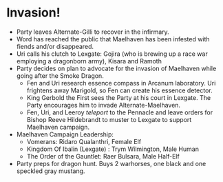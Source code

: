 <!-- TITLE: 2020 08 01 -->

<!-- SUBTITLE: A quick summary of 2020 08 01 -->

# Invasion!

* Party leaves Alternate-Gilli to recover in the infirmary.
* Word has reached the public that Maelhaven has been infested with fiends and/or disappeared.
* Uri calls his clutch to Lexgate: Gojira (who is brewing up a race war employing a dragonborn army),  Kisara and Ramoth
* Party decides on plan to advocate for the invasion of Maelhaven while going after the Smoke Dragon.
  * Fen and Uri research essence compass in Arcanum laboratory. Uri frightens away Marigold, so Fen can create his essence detector.
  * King Gerbold the First sees the Party at his court in Lexgate. The Party encourages him to invade Alternate-Maelhaven.
  * Fen, Uri, and Leeroy *teleport* to the Pennacle and leave orders for Bishop Reeve Hildebrandt to muster to Lexgate to support Maelhaven campaign.
* Maelhaven Campaign Leadership:
  * Vomerans: Ridaro Qualanthri, Female Elf   
  * Kingdom Of Ibalin (Lexgate) : Trym Wilmington, Male Human
  * The Order of the Gauntlet: Raer Bulsara, Male Half-Elf    
* Party preps for dragon hunt. Buys 2 warhorses, one black and one speckled gray mustang.